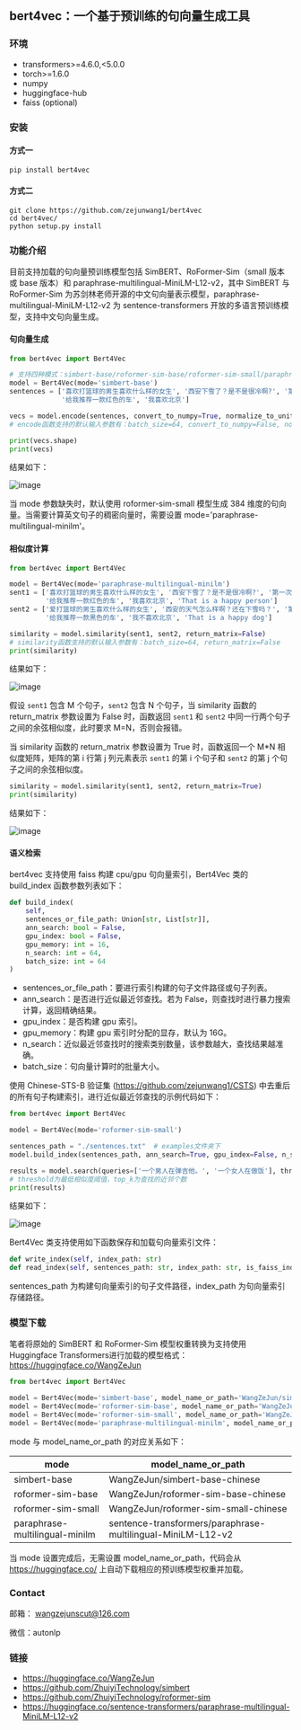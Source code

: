 ## bert4vec：一个基于预训练的句向量生成工具

### 环境

- transformers>=4.6.0,<5.0.0
- torch>=1.6.0
- numpy
- huggingface-hub
- faiss (optional)

### 安装

#### 方式一

```shell
pip install bert4vec
```

#### 方式二

```shell
git clone https://github.com/zejunwang1/bert4vec
cd bert4vec/
python setup.py install
```

### 功能介绍

目前支持加载的句向量预训练模型包括 SimBERT、RoFormer-Sim（small 版本或 base 版本）和 paraphrase-multilingual-MiniLM-L12-v2，其中 SimBERT 与 RoFormer-Sim 为苏剑林老师开源的中文句向量表示模型，paraphrase-multilingual-MiniLM-L12-v2 为 sentence-transformers 开放的多语言预训练模型，支持中文句向量生成。

#### 句向量生成

```python
from bert4vec import Bert4Vec

# 支持四种模式：simbert-base/roformer-sim-base/roformer-sim-small/paraphrase-multilingual-minilm
model = Bert4Vec(mode='simbert-base')    
sentences = ['喜欢打篮球的男生喜欢什么样的女生', '西安下雪了？是不是很冷啊?', '第一次去见女朋友父母该如何表现？', '小蝌蚪找妈妈怎么样', 
             '给我推荐一款红色的车', '我喜欢北京']

vecs = model.encode(sentences, convert_to_numpy=True, normalize_to_unit=False)
# encode函数支持的默认输入参数有：batch_size=64, convert_to_numpy=False, normalize_to_unit=False

print(vecs.shape)
print(vecs)
```

结果如下：

![image](https://github.com/zejunwang1/bert4vec/blob/main/images/fig1.png)

当 mode 参数缺失时，默认使用 roformer-sim-small 模型生成 384 维度的句向量。当需要计算英文句子的稠密向量时，需要设置 mode='paraphrase-multilingual-minilm'。

#### 相似度计算

```python
from bert4vec import Bert4Vec

model = Bert4Vec(mode='paraphrase-multilingual-minilm')    
sent1 = ['喜欢打篮球的男生喜欢什么样的女生', '西安下雪了？是不是很冷啊?', '第一次去见女朋友父母该如何表现？', '小蝌蚪找妈妈怎么样', 
         '给我推荐一款红色的车', '我喜欢北京', 'That is a happy person']
sent2 = ['爱打篮球的男生喜欢什么样的女生', '西安的天气怎么样啊？还在下雪吗？', '第一次去见家长该怎么做', '小蝌蚪找妈妈是谁画的', 
         '给我推荐一款黑色的车', '我不喜欢北京', 'That is a happy dog']

similarity = model.similarity(sent1, sent2, return_matrix=False)
# similarity函数支持的默认输入参数有：batch_size=64, return_matrix=False
print(similarity)
```

结果如下：

![image](https://github.com/zejunwang1/bert4vec/blob/main/images/fig2.png)

假设 `sent1` 包含 M 个句子，`sent2` 包含 N 个句子，当 similarity 函数的 return_matrix 参数设置为 False 时，函数返回 `sent1` 和 `sent2` 中同一行两个句子之间的余弦相似度，此时要求 M=N，否则会报错。

当 similarity 函数的 return_matrix 参数设置为 True 时，函数返回一个 M\*N 相似度矩阵，矩阵的第 i 行第 j 列元素表示 `sent1` 的第 i 个句子和 `sent2` 的第 j 个句子之间的余弦相似度。

```python
similarity = model.similarity(sent1, sent2, return_matrix=True)
print(similarity)
```

结果如下：

![image](https://github.com/zejunwang1/bert4vec/blob/main/images/fig3.png)

#### 语义检索

bert4vec 支持使用 faiss 构建 cpu/gpu 句向量索引，Bert4Vec 类的 build_index 函数参数列表如下：

```python
def build_index(
    self,
    sentences_or_file_path: Union[str, List[str]],
    ann_search: bool = False,
    gpu_index: bool = False,
    gpu_memory: int = 16,
    n_search: int = 64,
    batch_size: int = 64
)
```

- sentences_or_file_path：要进行索引构建的句子文件路径或句子列表。
- ann_search：是否进行近似最近邻查找。若为 False，则查找时进行暴力搜索计算，返回精确结果。
- gpu_index：是否构建 gpu 索引。
- gpu_memory：构建 gpu 索引时分配的显存，默认为 16G。
- n_search：近似最近邻查找时的搜索类别数量，该参数越大，查找结果越准确。
- batch_size：句向量计算时的批量大小。

使用 Chinese-STS-B 验证集 (https://github.com/zejunwang1/CSTS) 中去重后的所有句子构建索引，进行近似最近邻查找的示例代码如下：

```python
from bert4vec import Bert4Vec

model = Bert4Vec(mode='roformer-sim-small')

sentences_path = "./sentences.txt"  # examples文件夹下
model.build_index(sentences_path, ann_search=True, gpu_index=False, n_search=32)

results = model.search(queries=['一个男人在弹吉他。', '一个女人在做饭'], threshold=0.6, top_k=5)
# threshold为最低相似度阈值，top_k为查找的近邻个数
print(results)
```

结果如下：

![image](https://github.com/zejunwang1/bert4vec/blob/main/images/fig4.png)

Bert4Vec 类支持使用如下函数保存和加载句向量索引文件：

```python
def write_index(self, index_path: str)
def read_index(self, sentences_path: str, index_path: str, is_faiss_index: bool = True)
```

sentences_path 为构建句向量索引的句子文件路径，index_path 为句向量索引存储路径。

### 模型下载

笔者将原始的 SimBERT 和 RoFormer-Sim 模型权重转换为支持使用 Huggingface Transformers进行加载的模型格式：https://huggingface.co/WangZeJun

```python
from bert4vec import Bert4Vec

model = Bert4Vec(mode='simbert-base', model_name_or_path='WangZeJun/simbert-base-chinese')
model = Bert4Vec(mode='roformer-sim-base', model_name_or_path='WangZeJun/roformer-sim-base-chinese')
model = Bert4Vec(mode='roformer-sim-small', model_name_or_path='WangZeJun/roformer-sim-small-chinese')
model = Bert4Vec(mode='paraphrase-multilingual-minilm', model_name_or_path='sentence-transformers/paraphrase-multilingual-MiniLM-L12-v2')
```

mode 与 model_name_or_path 的对应关系如下：

| mode                           | model_name_or_path                                          |
| ------------------------------ | ----------------------------------------------------------- |
| simbert-base                   | WangZeJun/simbert-base-chinese                              |
| roformer-sim-base              | WangZeJun/roformer-sim-base-chinese                         |
| roformer-sim-small             | WangZeJun/roformer-sim-small-chinese                        |
| paraphrase-multilingual-minilm | sentence-transformers/paraphrase-multilingual-MiniLM-L12-v2 |

当 mode 设置完成后，无需设置 model_name_or_path，代码会从 https://huggingface.co/ 上自动下载相应的预训练模型权重并加载。

### Contact

邮箱： wangzejunscut@126.com

微信：autonlp

### 链接

- https://huggingface.co/WangZeJun
- https://github.com/ZhuiyiTechnology/simbert
- https://github.com/ZhuiyiTechnology/roformer-sim
- https://huggingface.co/sentence-transformers/paraphrase-multilingual-MiniLM-L12-v2
